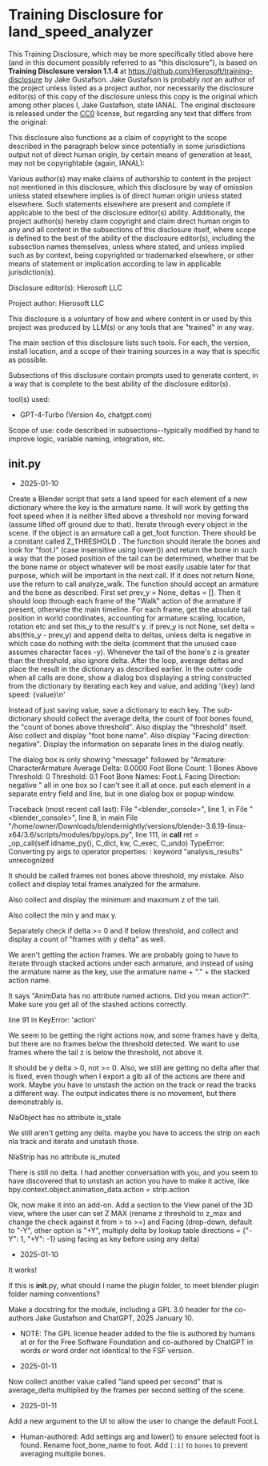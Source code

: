 # Training Disclosure for land_speed_analyzer
This Training Disclosure, which may be more specifically titled above here (and in this document possibly referred to as "this disclosure"), is based on **Training Disclosure version 1.1.4** at https://github.com/Hierosoft/training-disclosure by Jake Gustafson. Jake Gustafson is probably *not* an author of the project unless listed as a project author, nor necessarily the disclosure editor(s) of this copy of the disclosure unless this copy is the original which among other places I, Jake Gustafson, state IANAL. The original disclosure is released under the [CC0](https://creativecommons.org/public-domain/cc0/) license, but regarding any text that differs from the original:

This disclosure also functions as a claim of copyright to the scope described in the paragraph below since potentially in some jurisdictions output not of direct human origin, by certain means of generation at least, may not be copyrightable (again, IANAL):

Various author(s) may make claims of authorship to content in the project not mentioned in this disclosure, which this disclosure by way of omission unless stated elsewhere implies is of direct human origin unless stated elsewhere. Such statements elsewhere are present and complete if applicable to the best of the disclosure editor(s) ability. Additionally, the project author(s) hereby claim copyright and claim direct human origin to any and all content in the subsections of this disclosure itself, where scope is defined to the best of the ability of the disclosure editor(s), including the subsection names themselves, unless where stated, and unless implied such as by context, being copyrighted or trademarked elsewhere, or other means of statement or implication according to law in applicable jurisdiction(s).

Disclosure editor(s): Hierosoft LLC

Project author: Hierosoft LLC

This disclosure is a voluntary of how and where content in or used by this project was produced by LLM(s) or any tools that are "trained" in any way.

The main section of this disclosure lists such tools. For each, the version, install location, and a scope of their training sources in a way that is specific as possible.

Subsections of this disclosure contain prompts used to generate content, in a way that is complete to the best ability of the disclosure editor(s).

tool(s) used:
- GPT-4-Turbo (Version 4o, chatgpt.com)

Scope of use: code described in subsections--typically modified by hand to improve logic, variable naming, integration, etc.

## __init__.py
- 2025-01-10

Create a Blender script that sets a land speed for each element of a new dictionary where the key is the armature name. It will work by getting the foot speed when it is neither lifted above a threshold nor moving forward (assume lifted off ground due to that). Iterate through every object in the scene. If the object is an armature call a get_foot function. There should be a constant called Z_THRESHOLD . The function should iterate the bones and look for "foot.l" (case insensitive using lower()) and return the bone in such a way that the posed position of the tail can be determined, whether that be the bone name or object whatever will be most easily usable later for that purpose, which will be important in the next call. If it does not return None, use the return to call analyze_walk. The function should accept an armature and the bone as described. First set prev_y = None, deltas = []. Then it should loop through each frame of the "Walk" action of the armature if present, otherwise the main timeline. For each frame, get the absolute tail position in world coordinates, accounting for armature scaling, location, rotation etc and set this_y to the result's y. if prev_y is not None, set delta = abs(this_y - prev_y) and append delta to deltas, unless delta is negative in which case do nothing with the delta (comment that the unused case assumes character faces -y).  Whenever the tail of the bone's z is greater than the threshold, also ignore delta. After the loop, average deltas and place the result in the dictionary as described earlier. In the outer code when all calls are done, show a dialog box displaying a string constructed from the dictionary by iterating each key and value, and adding '{key} land speed: {value}\n'

Instead of just saving value, save a dictionary to each key. The sub-dictionary should collect the average delta, the count of foot bones found, the "count of bones above threshold". Also display the "threshold" itself. Also collect and display "foot bone name". Also display "Facing direction: negative". Display the information on separate lines in the dialog neatly.

The dialog box is only showing "message" followed by "Armature: CharacterArmature
  Average Delta: 0.0000
  Foot Bone Count: 1
  Bones Above Threshold: 0
  Threshold: 0.1
  Foot Bone Names: Foot.L
  Facing Direction: negative
" all in one box so I can't see it all at once. put each element in a separate entry field and line, but in one dialog box or popup window.

Traceback (most recent call last):
  File "<blender_console>", line 1, in <module>
  File "<blender_console>", line 8, in main
  File "/home/owner/Downloads/blendernightly/versions/blender-3.6.19-linux-x64/3.6/scripts/modules/bpy/ops.py", line 111, in __call__
    ret = _op_call(self.idname_py(), C_dict, kw, C_exec, C_undo)
TypeError: Converting py args to operator properties: : keyword "analysis_results" unrecognized

It should be called frames not bones above threshold, my mistake. Also collect and display total frames analyzed for the armature.

Also collect and display the minimum and maximum z of the tail.

Also collect the min y and max y.

Separately check if delta >= 0 and if below threshold, and collect and display a count of "frames with y delta" as well.

We aren't getting the action frames. We are probably going to have to iterate through stacked actions under each armature, and instead of using the armature name as the key, use the armature name + "." + the stacked action name.

It says "AnimData has no attribute named actions. Did you mean action?". Make sure you get all of the stashed actions correctly.

line 91 in <listcomp> KeyError: 'action'

We seem to be getting the right actions now, and some frames have y delta, but there are no frames below the threshold detected. We want to use frames where the tail z is below the threshold, not above it.

It should be y delta > 0, not >= 0. Also, we still are getting no delta after that is fixed, even though when I export a glb all of the actions are there and work. Maybe you have to unstash the action on the track or read the tracks a different way. The output indicates there is no movement, but there demonstrably is.

NlaObject has no attribute is_stale

We still aren't getting any delta. maybe you have to access the strip on each nla track and iterate and unstash those.

NlaStrip has no attribute is_muted

There is still no delta. I had another conversation with you, and you seem to have discovered that to unstash an action you have to make it active, like bpy.context.object.animation_data.action = strip.action

Ok, now make it into an add-on. Add a section to the View panel of the 3D view, where the user can set Z MAX (rename z threshold to z_max and change the check against it from > to >=) and Facing (drop-down, default to "-Y", other option is "+Y", multiply delta by lookup table directions = {"-Y": 1, "+Y": -1} using facing as key before using any delta)

- 2025-01-10

It works!

If this is __init__.py, what should I name the plugin folder, to meet blender plugin folder naming conventions?

Make a docstring for the module, including a GPL 3.0 header for the co-authors Jake Gustafson and ChatGPT, 2025 January 10.

- NOTE: The GPL license header added to the file is authored by humans at or for the Free Software Foundation and co-authored by ChatGPT in words or word order not identical to the FSF version.

- 2025-01-11

Now collect another value called "land speed per second"  that is average_delta multiplied by the frames per second setting of the scene.

- 2025-01-11

Add a new argument to the UI to allow the user to change the default Foot.L

- Human-authored: Add settings arg and lower() to ensure selected foot is found. Rename foot_bone_name to foot. Add `[:1]` to `bones` to prevent averaging multiple bones.
